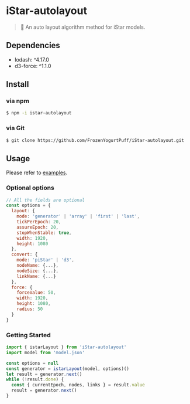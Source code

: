 # iStar-autolayout
> 🌟 An auto layout algorithm method for iStar models.

## Dependencies
- lodash: ^4.17.0
- d3-force: ^1.1.0

## Install
### via npm
```bash
$ npm -i istar-autolayout
```
### via Git
```bash
$ git clone https://github.com/FrozenYogurtPuff/iStar-autolayout.git
```

## Usage
Please refer to [examples](https://github.com/FrozenYogurtPuff/iStar-autolayout/tree/main/examples).

### Optional options
```javascript
// All the fields are optional
const options = {
  layout: {
    mode: 'generator' | 'array' | 'first' | 'last',
    tickPerEpoch: 20,
    assureEpoch: 20,
    stopWhenStable: true,
    width: 1920,
    height: 1080
  },
  convert: {
    mode: 'piStar' | 'd3',
    nodeName: {...},
    nodeSize: {...},
    linkName: {...}
  },
  force: {
    forceValue: 50,
    width: 1920,
    height: 1080,
    radius: 50
  }
}
```
### Getting Started
```javascript
import { istarLayout } from 'iStar-autolayout'
import model from 'model.json'

const options = null
const generator = istarLayout(model, options)()
let result = generator.next()
while (!result.done) {
  const { currentEpoch, nodes, links } = result.value
  result = generator.next()
}

```
